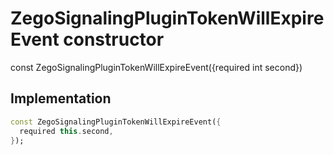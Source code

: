 


# ZegoSignalingPluginTokenWillExpireEvent constructor






const
ZegoSignalingPluginTokenWillExpireEvent({required int second})





## Implementation

```dart
const ZegoSignalingPluginTokenWillExpireEvent({
  required this.second,
});
```







